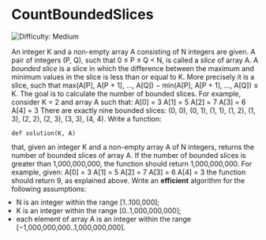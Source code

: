 
# CountBoundedSlices

![Difficulty: Medium](https://img.shields.io/badge/Difficulty-Medium-yellow)

An integer K and a non-empty array A consisting of N integers are given.
A pair of integers (P, Q), such that 0 ≤ P ≤ Q &lt; N, is called a <i>slice</i> of array A.
A <i>bounded slice</i> is a slice in which the difference between the maximum and minimum values in the slice is less than or equal to K. More precisely it is a slice, such that max(A[P], A[P + 1], ..., A[Q]) − min(A[P], A[P + 1], ..., A[Q]) ≤ K.
The goal is to calculate the number of bounded slices.
For example, consider K = 2 and array A such that:
    A[0] = 3
    A[1] = 5
    A[2] = 7
    A[3] = 6
    A[4] = 3
There are exactly nine bounded slices: (0, 0), (0, 1), (1, 1), (1, 2), (1, 3), (2, 2), (2, 3), (3, 3), (4, 4).
Write a function:
<p style="font-family: monospace; font-size: 9pt; display: block; white-space: pre-wrap"><tt>def solution(K, A)</tt></p>
that, given an integer K and a non-empty array A of N integers, returns the number of bounded slices of array A.
If the number of bounded slices is greater than 1,000,000,000, the function should return 1,000,000,000.
For example, given:
    A[0] = 3
    A[1] = 5
    A[2] = 7
    A[3] = 6
    A[4] = 3
the function should return 9, as explained above.
Write an <b><b>efficient</b></b> algorithm for the following assumptions:
<ul style="margin: 10px;padding: 0px;"><li>N is an integer within the range [<span class="number">1</span>..<span class="number">100,000</span>];</li>
<li>K is an integer within the range [<span class="number">0</span>..<span class="number">1,000,000,000</span>];</li>
<li>each element of array A is an integer within the range [<span class="number">−1,000,000,000</span>..<span class="number">1,000,000,000</span>].</li>
</ul>


